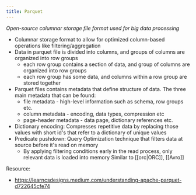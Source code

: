```yaml
---
title: Parquet
---
```

*Open-source columnar storage file format used for big data processing*
- Columnar storage format to allow for optimized column-based operations like filtering/aggregation
- Data in parquet file is divided into columns, and groups of columns are organized into row groups
	- each row group contains a section of data, and group of columns are organized into row groups
	- each row group has some data, and columns within a row group are stored together
- Parquet files contains metadata that define structure of data. The three main metadata that can be found:
	- file metadata - high-level information such as schema, row groups etc.
	- column metadata - encoding, data types, compression etc
	- page-header metadata - data page, dictionary references etc.
- Dictionary encoding: Compresses repetitive data by replacing those values with short id's that refer to a dictionary of unique values
- Predicate pushdown: Query Optimization technique that filters data at source before it's read on memory
	- By applying filtering conditions early in the read process, only relevant data is loaded into memory
Similar to [[orc|ORC]], [[Avro]]

Resource:
- https://learncsdesigns.medium.com/understanding-apache-parquet-d722645cfe74